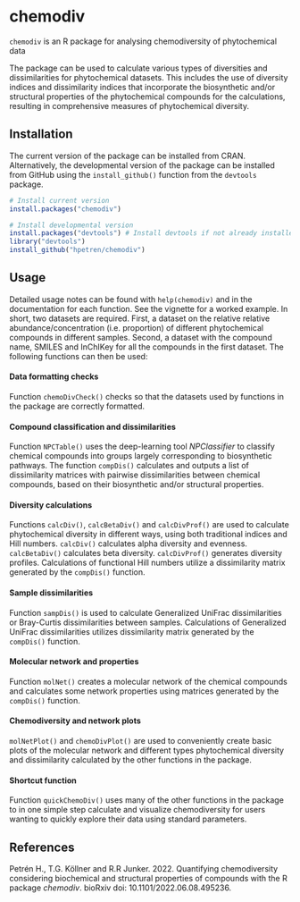 
<!-- README.md is generated from README.Rmd. Please edit that file -->

# chemodiv

<!-- badges: start -->
<!-- badges: end -->

`chemodiv` is an R package for analysing chemodiversity of phytochemical
data

The package can be used to calculate various types of diversities and
dissimilarities for phytochemical datasets. This includes the use of
diversity indices and dissimilarity indices that incorporate the
biosynthetic and/or structural properties of the phytochemical compounds
for the calculations, resulting in comprehensive measures of
phytochemical diversity.

## Installation

The current version of the package can be installed from CRAN.
Alternatively, the developmental version of the package can be installed
from GitHub using the `install_github()` function from the `devtools`
package.

``` r
# Install current version
install.packages("chemodiv")

# Install developmental version
install.packages("devtools") # Install devtools if not already installed
library("devtools")
install_github("hpetren/chemodiv")
```

## Usage

Detailed usage notes can be found with `help(chemodiv)` and in the
documentation for each function. See the vignette for a worked example.
In short, two datasets are required. First, a dataset on the relative
relative abundance/concentration (i.e. proportion) of different
phytochemical compounds in different samples. Second, a dataset with the
compound name, SMILES and InChIKey for all the compounds in the first
dataset. The following functions can then be used:

#### Data formatting checks

Function `chemoDivCheck()` checks so that the datasets used by functions
in the package are correctly formatted.

#### Compound classification and dissimilarities

Function `NPCTable()` uses the deep-learning tool *NPClassifier* to
classify chemical compounds into groups largely corresponding to
biosynthetic pathways. The function `compDis()` calculates and outputs a
list of dissimilarity matrices with pairwise dissimilarities between
chemical compounds, based on their biosynthetic and/or structural
properties.

#### Diversity calculations

Functions `calcDiv()`, `calcBetaDiv()` and `calcDivProf()` are used to
calculate phytochemical diversity in different ways, using both
traditional indices and Hill numbers. `calcDiv()` calculates alpha
diversity and evenness. `calcBetaDiv()` calculates beta diversity.
`calcDivProf()` generates diversity profiles. Calculations of functional
Hill numbers utilize a dissimilarity matrix generated by the `compDis()`
function.

#### Sample dissimilarities

Function `sampDis()` is used to calculate Generalized UniFrac
dissimilarities or Bray-Curtis dissimilarities between samples.
Calculations of Generalized UniFrac dissimilarities utilizes
dissimilarity matrix generated by the `compDis()` function.

#### Molecular network and properties

Function `molNet()` creates a molecular network of the chemical
compounds and calculates some network properties using matrices
generated by the `compDis()` function.

#### Chemodiversity and network plots

`molNetPlot()` and `chemoDivPlot()` are used to conveniently create
basic plots of the molecular network and different types phytochemical
diversity and dissimilarity calculated by the other functions in the
package.

#### Shortcut function

Function `quickChemoDiv()` uses many of the other functions in the
package to in one simple step calculate and visualize chemodiversity for
users wanting to quickly explore their data using standard parameters.

## References

Petrén H., T.G. Köllner and R.R Junker. 2022. Quantifying chemodiversity
considering biochemical and structural properties of compounds with the
R package *chemodiv*. bioRxiv doi: 10.1101/2022.06.08.495236.
